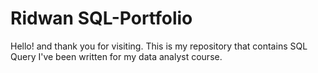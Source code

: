 # Ridwan SQL-Portfolio
Hello! and thank you for visiting. This is my repository that contains SQL Query I've been written for my data analyst course.
